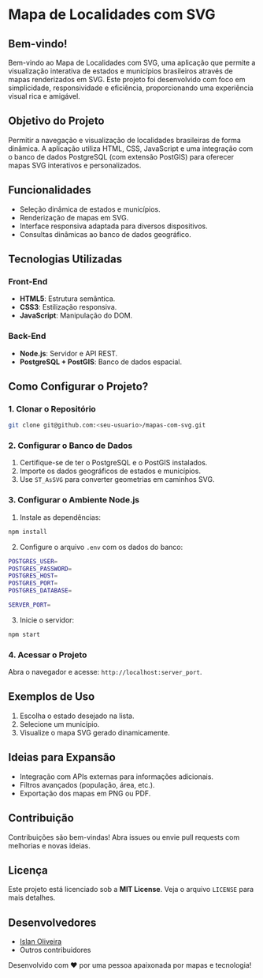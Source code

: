 **Mapa de Localidades com SVG**
================================

**Bem-vindo!**
---------------

Bem-vindo ao Mapa de Localidades com SVG, uma aplicação que permite a visualização interativa de estados e municípios brasileiros através de mapas renderizados em SVG. Este projeto foi desenvolvido com foco em simplicidade, responsividade e eficiência, proporcionando uma experiência visual rica e amigável.

**Objetivo do Projeto**
------------------------

Permitir a navegação e visualização de localidades brasileiras de forma dinâmica. A aplicação utiliza HTML, CSS, JavaScript e uma integração com o banco de dados PostgreSQL (com extensão PostGIS) para oferecer mapas SVG interativos e personalizados.

**Funcionalidades**
-------------------

* Seleção dinâmica de estados e municípios.
* Renderização de mapas em SVG.
* Interface responsiva adaptada para diversos dispositivos.
* Consultas dinâmicas ao banco de dados geográfico.

**Tecnologias Utilizadas**
---------------------------

### Front-End

* **HTML5**: Estrutura semântica.
* **CSS3**: Estilização responsiva.
* **JavaScript**: Manipulação do DOM.

### Back-End

* **Node.js**: Servidor e API REST.
* **PostgreSQL + PostGIS**: Banco de dados espacial.

**Como Configurar o Projeto?**
------------------------------

### 1. Clonar o Repositório

```bash
git clone git@github.com:<seu-usuario>/mapas-com-svg.git
```

### 2. Configurar o Banco de Dados

1. Certifique-se de ter o PostgreSQL e o PostGIS instalados.
2. Importe os dados geográficos de estados e municípios.
3. Use `ST_AsSVG` para converter geometrias em caminhos SVG.

### 3. Configurar o Ambiente Node.js

1. Instale as dependências:
```bash
npm install
```
2. Configure o arquivo `.env` com os dados do banco:
```bash
POSTGRES_USER=
POSTGRES_PASSWORD=
POSTGRES_HOST=
POSTGRES_PORT=
POSTGRES_DATABASE=

SERVER_PORT=
```
3. Inicie o servidor:
```bash
npm start
```

### 4. Acessar o Projeto

Abra o navegador e acesse: `http://localhost:server_port`.

**Exemplos de Uso**
--------------------

1. Escolha o estado desejado na lista.
2. Selecione um município.
3. Visualize o mapa SVG gerado dinamicamente.

**Ideias para Expansão**
-------------------------

* Integração com APIs externas para informações adicionais.
* Filtros avançados (população, área, etc.).
* Exportação dos mapas em PNG ou PDF.

**Contribuição**
----------------

Contribuições são bem-vindas! Abra issues ou envie pull requests com melhorias e novas ideias.

**Licença**
------------

Este projeto está licenciado sob a **MIT License**. Veja o arquivo `LICENSE` para mais detalhes.

**Desenvolvedores**
-------------------

* [Islan Oliveira](https://github.com/IslanP1)
* Outros contribuidores

Desenvolvido com ❤️ por uma pessoa apaixonada por mapas e tecnologia!
